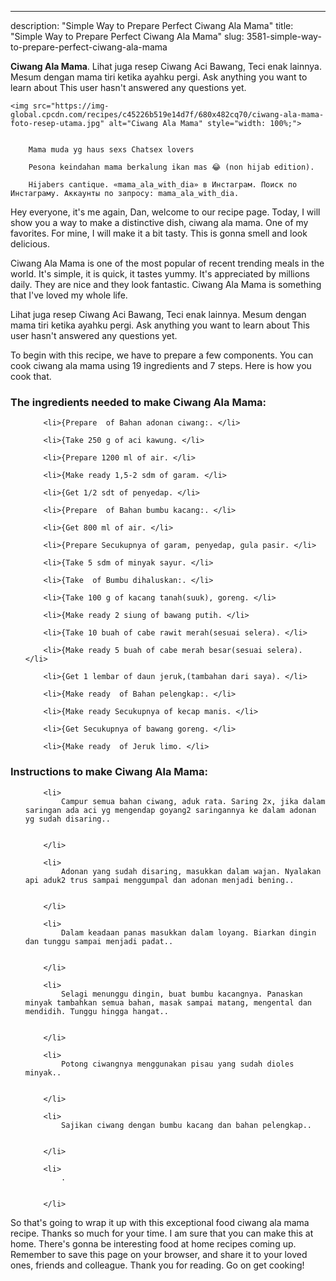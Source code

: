 ---
description: "Simple Way to Prepare Perfect Ciwang Ala Mama"
title: "Simple Way to Prepare Perfect Ciwang Ala Mama"
slug: 3581-simple-way-to-prepare-perfect-ciwang-ala-mama

<p>
	<strong>Ciwang Ala Mama</strong>. 
	Lihat juga resep Ciwang Aci Bawang, Teci enak lainnya. Mesum dengan mama tiri ketika ayahku pergi. Ask anything you want to learn about This user hasn&#39;t answered any questions yet.
</p>
<p>
	
	<img src="https://img-global.cpcdn.com/recipes/c45226b519e14d7f/680x482cq70/ciwang-ala-mama-foto-resep-utama.jpg" alt="Ciwang Ala Mama" style="width: 100%;">
	
	
		Mama muda yg haus sexs Chatsex lovers
	
		Pesona keindahan mama berkalung ikan mas 😂 (non hijab edition).
	
		Hijabers cantique. «mama_ala_with_dia» в Инстаграм. Поиск по Инстаграму. Аккаунты по запросу: mama_ala_with_dia.
	
</p>
<p>
	Hey everyone, it's me again, Dan, welcome to our recipe page. Today, I will show you a way to make a distinctive dish, ciwang ala mama. One of my favorites. For mine, I will make it a bit tasty. This is gonna smell and look delicious.
</p>
	
<p>
	Ciwang Ala Mama is one of the most popular of recent trending meals in the world. It's simple, it is quick, it tastes yummy. It's appreciated by millions daily. They are nice and they look fantastic. Ciwang Ala Mama is something that I've loved my whole life.
</p>
<p>
	Lihat juga resep Ciwang Aci Bawang, Teci enak lainnya. Mesum dengan mama tiri ketika ayahku pergi. Ask anything you want to learn about This user hasn&#39;t answered any questions yet.
</p>

<p>
To begin with this recipe, we have to prepare a few components. You can cook ciwang ala mama using 19 ingredients and 7 steps. Here is how you cook that.
</p>

<h3>The ingredients needed to make Ciwang Ala Mama:</h3>

<ol>
	
		<li>{Prepare  of Bahan adonan ciwang:. </li>
	
		<li>{Take 250 g of aci kawung. </li>
	
		<li>{Prepare 1200 ml of air. </li>
	
		<li>{Make ready 1,5-2 sdm of garam. </li>
	
		<li>{Get 1/2 sdt of penyedap. </li>
	
		<li>{Prepare  of Bahan bumbu kacang:. </li>
	
		<li>{Get 800 ml of air. </li>
	
		<li>{Prepare Secukupnya of garam, penyedap, gula pasir. </li>
	
		<li>{Take 5 sdm of minyak sayur. </li>
	
		<li>{Take  of Bumbu dihaluskan:. </li>
	
		<li>{Take 100 g of kacang tanah(suuk), goreng. </li>
	
		<li>{Make ready 2 siung of bawang putih. </li>
	
		<li>{Take 10 buah of cabe rawit merah(sesuai selera). </li>
	
		<li>{Make ready 5 buah of cabe merah besar(sesuai selera). </li>
	
		<li>{Get 1 lembar of daun jeruk,(tambahan dari saya). </li>
	
		<li>{Make ready  of Bahan pelengkap:. </li>
	
		<li>{Make ready Secukupnya of kecap manis. </li>
	
		<li>{Get Secukupnya of bawang goreng. </li>
	
		<li>{Make ready  of Jeruk limo. </li>
	
</ol>
<p>
	
</p>

<h3>Instructions to make Ciwang Ala Mama:</h3>

<ol>
	
		<li>
			Campur semua bahan ciwang, aduk rata. Saring 2x, jika dalam saringan ada aci yg mengendap goyang2 saringannya ke dalam adonan yg sudah disaring..
			
			
		</li>
	
		<li>
			Adonan yang sudah disaring, masukkan dalam wajan. Nyalakan api aduk2 trus sampai menggumpal dan adonan menjadi bening..
			
			
		</li>
	
		<li>
			Dalam keadaan panas masukkan dalam loyang. Biarkan dingin dan tunggu sampai menjadi padat..
			
			
		</li>
	
		<li>
			Selagi menunggu dingin, buat bumbu kacangnya. Panaskan minyak tambahkan semua bahan, masak sampai matang, mengental dan mendidih. Tunggu hingga hangat..
			
			
		</li>
	
		<li>
			Potong ciwangnya menggunakan pisau yang sudah dioles minyak..
			
			
		</li>
	
		<li>
			Sajikan ciwang dengan bumbu kacang dan bahan pelengkap..
			
			
		</li>
	
		<li>
			.
			
			
		</li>
	
</ol>

<p>
	
</p>

<p>
	So that's going to wrap it up with this exceptional food ciwang ala mama recipe. Thanks so much for your time. I am sure that you can make this at home. There's gonna be interesting food at home recipes coming up. Remember to save this page on your browser, and share it to your loved ones, friends and colleague. Thank you for reading. Go on get cooking!
</p>
